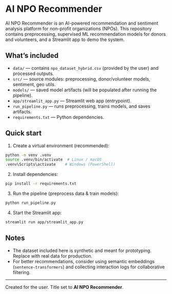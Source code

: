 # AI NPO Recommender

AI NPO Recommender is an AI-powered recommendation and sentiment analysis platform for
non-profit organizations (NPOs). This repository contains preprocessing, supervised ML
recommendation models for donors and volunteers, and a Streamlit app to demo the system.

## What’s included

- `data/` — contains `npo_dataset_hybrid.csv` (provided by the user) and processed outputs.
- `src/` — source modules: preprocessing, donor/volunteer models, sentiment, geo utils.
- `models/` — saved model artifacts (will be populated after running the pipeline).
- `app/streamlit_app.py` — Streamlit web app (entrypoint).
- `run_pipeline.py` — runs preprocessing, trains models, and saves artifacts.
- `requirements.txt` — Python dependencies.

## Quick start

1. Create a virtual environment (recommended):
```bash
python -m venv .venv
source .venv/bin/activate  # Linux / macOS
.venv\Scripts\activate    # Windows (PowerShell)
```

2. Install dependencies:
```bash
pip install -r requirements.txt
```

3. Run the pipeline (preprocess data & train models):
```bash
python run_pipeline.py
```

4. Start the Streamlit app:
```bash
streamlit run app/streamlit_app.py
```

## Notes
- The dataset included here is synthetic and meant for prototyping. Replace with real data for production.
- For better recommendations, consider using semantic embeddings (`sentence-transformers`) and collecting interaction logs for collaborative filtering.

---
Created for the user. Title set to **AI NPO Recommender**.
